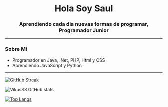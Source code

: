 <div id="header" align="center">
  <h1 align="center"> Hola Soy Saul</h1>
  <h3 align="center">
    Aprendiendo cada dia nuevas formas de programar, Programador Junior
  </h3>
 </div>

---

### Sobre Mi
- Programador en Java, .Net, PHP, Html y CSS
- Aprendiendo JavaScript y Python

---

[![GitHub Streak](http://github-readme-streak-stats.herokuapp.com?user=SaulFOC&theme=dark&hide_border=verdadero&border_radius=5&locale=es&mode=weekly)](https://git.io/streak-stats)


![VikusS3 GitHub stats](https://github-readme-stats.vercel.app/api?username=SaulFOC&show_icons=true&theme=radical)


[![Top Langs](https://github-readme-stats.vercel.app/api/top-langs/?username=SaulFOC&hide_progress=true)](https://github.com/SaulFOC/github-readme-stats)

